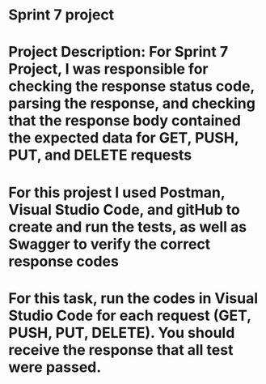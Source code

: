 # Sprint 7 project
# Project Description: For Sprint 7 Project, I was responsible for checking the response status code, parsing the response, and checking that the response body contained the expected data for GET, PUSH, PUT, and DELETE requests
# For this projest I used Postman, Visual Studio Code, and gitHub to create and run the tests, as well as Swagger to verify the correct response codes
# For this task, run the codes in Visual Studio Code for each request (GET, PUSH, PUT, DELETE). You should receive the response that all test were passed.

